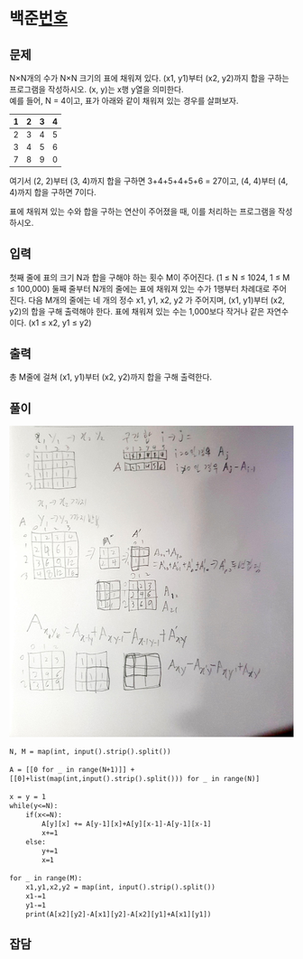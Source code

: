 # 백준[번호](https://www.acmicpc.net/problem/11660)
## 문제
N×N개의 수가 N×N 크기의 표에 채워져 있다. (x1, y1)부터 (x2, y2)까지 합을 구하는 프로그램을 작성하시오. (x, y)는 x행 y열을 의미한다.  
예를 들어, N = 4이고, 표가 아래와 같이 채워져 있는 경우를 살펴보자.  

|1|2|3|4|
|-|-|-|-|
|2|3|4|5|
|3|4|5|6|
|7|8|9|0|

여기서 (2, 2)부터 (3, 4)까지 합을 구하면 3+4+5+4+5+6 = 27이고, (4, 4)부터 (4, 4)까지 합을 구하면 7이다.

표에 채워져 있는 수와 합을 구하는 연산이 주어졌을 때, 이를 처리하는 프로그램을 작성하시오.

## 입력
첫째 줄에 표의 크기 N과 합을 구해야 하는 횟수 M이 주어진다. (1 ≤ N ≤ 1024, 1 ≤ M ≤ 100,000) 둘째 줄부터 N개의 줄에는 표에 채워져 있는 수가 1행부터 차례대로 주어진다. 다음 M개의 줄에는 네 개의 정수 x1, y1, x2, y2 가 주어지며, (x1, y1)부터 (x2, y2)의 합을 구해 출력해야 한다. 표에 채워져 있는 수는 1,000보다 작거나 같은 자연수이다. (x1 ≤ x2, y1 ≤ y2)

## 출력
총 M줄에 걸쳐 (x1, y1)부터 (x2, y2)까지 합을 구해 출력한다.

## 풀이
![그림1](./ahffn.jpg)

```pyhon
N, M = map(int, input().strip().split())

A = [[0 for _ in range(N+1)]] + [[0]+list(map(int,input().strip().split())) for _ in range(N)]

x = y = 1
while(y<=N):
	if(x<=N):
		A[y][x] += A[y-1][x]+A[y][x-1]-A[y-1][x-1]
		x+=1
	else:
		y+=1
		x=1

for _ in range(M):
	x1,y1,x2,y2 = map(int, input().strip().split())
	x1-=1
	y1-=1
	print(A[x2][y2]-A[x1][y2]-A[x2][y1]+A[x1][y1])

```

## 잡담